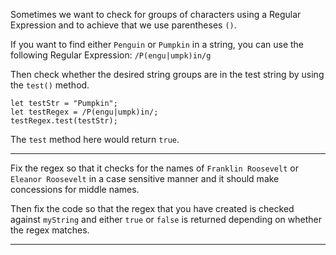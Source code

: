 <div class="challenge-instructions regular-expressions"><div><section id="description">
<p>Sometimes we want to check for groups of characters using a Regular Expression and to achieve that we use parentheses <code>()</code>.</p>
<p>If you want to find either <code>Penguin</code> or <code>Pumpkin</code> in a string, you can use the following Regular Expression: <code>/P(engu|umpk)in/g</code></p>
<p>Then check whether the desired string groups are in the test string by using the <code>test()</code> method.</p>
<pre class="language-js"><code class="language-js"><span class="token keyword">let</span> testStr <span class="token operator">=</span> <span class="token string">"Pumpkin"</span><span class="token punctuation">;</span>
<span class="token keyword">let</span> testRegex <span class="token operator">=</span> <span class="token regex"><span class="token regex-delimiter">/</span><span class="token regex-source language-regex">P(engu|umpk)in</span><span class="token regex-delimiter">/</span></span><span class="token punctuation">;</span>
testRegex<span class="token punctuation">.</span><span class="token function">test</span><span class="token punctuation">(</span>testStr<span class="token punctuation">)</span><span class="token punctuation">;</span>
</code></pre>
<p>The <code>test</code> method here would return <code>true</code>.</p>
</section></div><hr/><div><section id="instructions">
<p>Fix the regex so that it checks for the names of <code>Franklin Roosevelt</code> or <code>Eleanor Roosevelt</code> in a case sensitive manner and it should make concessions for middle names.</p>
<p>Then fix the code so that the regex that you have created is checked against <code>myString</code> and either <code>true</code> or <code>false</code> is returned depending on whether the regex matches.</p>
</section></div><hr/></div>